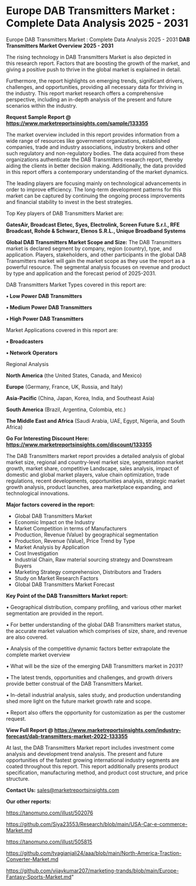# Europe DAB Transmitters Market : Complete Data Analysis 2025 - 2031
Europe DAB Transmitters Market : Complete Data Analysis 2025 - 2031
<Strong> DAB Transmitters Market Overview 2025 - 2031</strong>

The rising technology in DAB Transmitters Market is also depicted in this research report. Factors that are boosting the growth of the market, and giving a positive push to thrive in the global market is explained in detail.

Furthermore, the report highlights on emerging trends, significant drivers, challenges, and opportunities, providing all necessary data for thriving in the industry. This report market research offers a comprehensive perspective, including an in-depth analysis of the present and future scenarios within the industry.

<strong>Request Sample Report @ <a href=https://www.marketreportsinsights.com/sample/133355>https://www.marketreportsinsights.com/sample/133355</a></strong>

The market overview included in this report provides information from a wide range of resources like government organizations, established companies, trade and industry associations, industry brokers and other such regulatory and non-regulatory bodies. The data acquired from these organizations authenticate the DAB Transmitters research report, thereby aiding the clients in better decision making. Additionally, the data provided in this report offers a contemporary understanding of the market dynamics.

The leading players are focusing mainly on technological advancements in order to improve efficiency. The long-term development patterns for this market can be captured by continuing the ongoing process improvements and financial stability to invest in the best strategies.

Top Key players of DAB Transmitters Market are:

<strong>GatesAir, Broadcast Eletec, Syes, Electrolink, Screen Future S.r.l., RFE Broadcast, Rohde & Schwarz, Elenos S.R.L., Unique Broadband Systems</strong>

<strong><b>Global DAB Transmitters Market Scope and Size:</b></strong>
The DAB Transmitters market is declared segment by company, region (country), type, and application. Players, stakeholders, and other participants in the global DAB Transmitters market will gain the market scope as they use the report as a powerful resource. The segmental analysis focuses on revenue and product by type and application and the forecast period of 2025-2031.

DAB Transmitters Market Types covered in this report are:

<strong>• Low Power DAB Transmitters

• Medium Power DAB Transmitters

• High Power DAB Transmitters</strong>

Market Applications covered in this report are:

<strong>• Broadcasters

• Network Operators</strong> 

Regional Analysis

<strong>North America</strong> (the United States, Canada, and Mexico)

<strong>Europe</strong> (Germany, France, UK, Russia, and Italy)

<strong>Asia-Pacific</strong> (China, Japan, Korea, India, and Southeast Asia)

<strong>South America</strong> (Brazil, Argentina, Colombia, etc.)

<strong>The Middle East and Africa</strong> (Saudi Arabia, UAE, Egypt, Nigeria, and South Africa)

<strong>Go For Interesting Discount Here: <a href=https://www.marketreportsinsights.com/discount/133355>https://www.marketreportsinsights.com/discount/133355</a></strong>

The DAB Transmitters market report provides a detailed analysis of global market size, regional and country-level market size, segmentation market growth, market share, competitive Landscape, sales analysis, impact of domestic and global market players, value chain optimization, trade regulations, recent developments, opportunities analysis, strategic market growth analysis, product launches, area marketplace expanding, and technological innovations.

<strong><b>Major factors covered in the report:</b></strong>
<ul>
  <li>Global DAB Transmitters Market </li>
  <li>Economic Impact on the Industry</li>
  <li>Market Competition in terms of Manufacturers</li>
  <li>Production, Revenue (Value) by geographical segmentation</li>
  <li>Production, Revenue (Value), Price Trend by Type</li>
  <li>Market Analysis by Application</li>
  <li>Cost Investigation</li>
  <li>Industrial Chain, Raw material sourcing strategy and Downstream Buyers</li>
  <li>Marketing Strategy comprehension, Distributors and Traders</li>
  <li>Study on Market Research Factors</li>
  <li>Global DAB Transmitters Market Forecast</li>
</ul>

<strong><b>Key Point of the DAB Transmitters Market report:</b></strong>

• Geographical distribution, company profiling, and various other market segmentation are provided in the report.

• For better understanding of the global DAB Transmitters market status, the accurate market valuation which comprises of size, share, and revenue are also covered.

• Analysis of the competitive dynamic factors better extrapolate the complete market overview

• What will be the size of the emerging DAB Transmitters market in 2031?

• The latest trends, opportunities and challenges, and growth drivers provide better construal of the DAB Transmitters Market.

• In-detail industrial analysis, sales study, and production understanding shed more light on the future market growth rate and scope.

• Report also offers the opportunity for customization as per the customer request.

<strong><b>View Full Report @ <a href=https://www.marketreportsinsights.com/industry-forecast/dab-transmitters-market-2022-133355>https://www.marketreportsinsights.com/industry-forecast/dab-transmitters-market-2022-133355</a></b></strong>


At last, the DAB Transmitters Market report includes investment come analysis and development trend analysis. The present and future opportunities of the fastest growing international industry segments are coated throughout this report. This report additionally presents product specification, manufacturing method, and product cost structure, and price structure.

<strong>Contact Us:</strong>
sales@marketreportsinsights.com

<strong>Our other reports:</strong>

<a href=https://tanomuno.com/illust/502076>https://tanomuno.com/illust/502076</a>

<a href=https://github.com/Siya23553/Research/blob/main/USA-Car-e-commerce-Market.md>https://github.com/Siya23553/Research/blob/main/USA-Car-e-commerce-Market.md</a>

<a href=https://tanomuno.com/illust/505815>https://tanomuno.com/illust/505815</a>

<a href=https://github.com/tyagianjali24/aaa/blob/main/North-America-Traction-Converter-Market.md>https://github.com/tyagianjali24/aaa/blob/main/North-America-Traction-Converter-Market.md</a>

<a href=https://github.com/vijaykumar207/marketing-trands/blob/main/Europe-Fantasy-Sports-Market.md>https://github.com/vijaykumar207/marketing-trands/blob/main/Europe-Fantasy-Sports-Market.md</a>"
